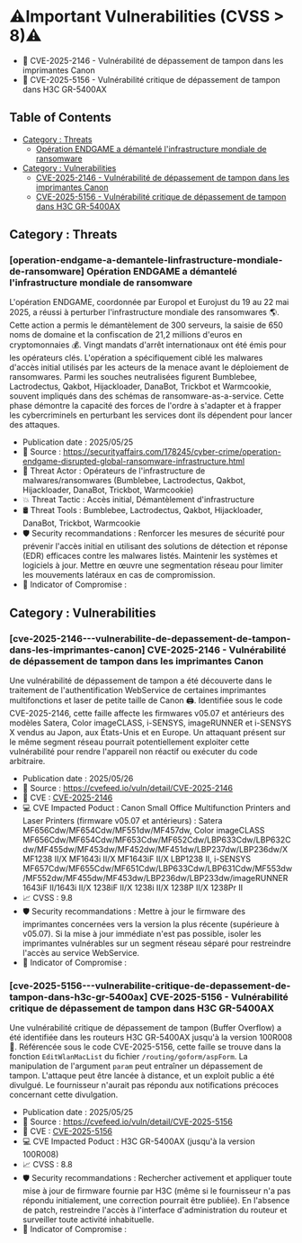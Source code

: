 # ⚠️Important Vulnerabilities (CVSS > 8)⚠️
* 👾 CVE-2025-2146 - Vulnérabilité de dépassement de tampon dans les imprimantes Canon
* 👾 CVE-2025-5156 - Vulnérabilité critique de dépassement de tampon dans H3C GR-5400AX

## Table of Contents
* [Category : Threats](#category--threats)
    * [Opération ENDGAME a démantelé l'infrastructure mondiale de ransomware](#operation-endgame-a-demantele-linfrastructure-mondiale-de-ransomware)
* [Category : Vulnerabilities](#category--vulnerabilities)
    * [CVE-2025-2146 - Vulnérabilité de dépassement de tampon dans les imprimantes Canon](#cve-2025-2146---vulnerabilite-de-depassement-de-tampon-dans-les-imprimantes-canon)
    * [CVE-2025-5156 - Vulnérabilité critique de dépassement de tampon dans H3C GR-5400AX](#cve-2025-5156---vulnerabilite-critique-de-depassement-de-tampon-dans-h3c-gr-5400ax)

## Category : Threats
### [operation-endgame-a-demantele-linfrastructure-mondiale-de-ransomware] Opération ENDGAME a démantelé l'infrastructure mondiale de ransomware
L'opération ENDGAME, coordonnée par Europol et Eurojust du 19 au 22 mai 2025, a réussi à perturber l'infrastructure mondiale des ransomwares 🌎. Cette action a permis le démantèlement de 300 serveurs, la saisie de 650 noms de domaine et la confiscation de 21,2 millions d'euros en cryptomonnaies 💰. Vingt mandats d'arrêt internationaux ont été émis pour les opérateurs clés. L'opération a spécifiquement ciblé les malwares d'accès initial utilisés par les acteurs de la menace avant le déploiement de ransomwares. Parmi les souches neutralisées figurent Bumblebee, Lactrodectus, Qakbot, Hijackloader, DanaBot, Trickbot et Warmcookie, souvent impliqués dans des schémas de ransomware-as-a-service. Cette phase démontre la capacité des forces de l'ordre à s'adapter et à frapper les cybercriminels en perturbant les services dont ils dépendent pour lancer des attaques.
* Publication date : 2025/05/25
* 📰 Source : https://securityaffairs.com/178245/cyber-crime/operation-endgame-disrupted-global-ransomware-infrastructure.html
* 👥 Threat Actor : Opérateurs de l'infrastructure de malwares/ransomwares (Bumblebee, Lactrodectus, Qakbot, Hijackloader, DanaBot, Trickbot, Warmcookie)
* 💥 Threat Tactic : Accès initial, Démantèlement d'infrastructure
* 🛢️ Threat Tools : Bumblebee, Lactrodectus, Qakbot, Hijackloader, DanaBot, Trickbot, Warmcookie
* 🛡️ Security recommandations : Renforcer les mesures de sécurité pour prévenir l'accès initial en utilisant des solutions de détection et réponse (EDR) efficaces contre les malwares listés. Maintenir les systèmes et logiciels à jour. Mettre en œuvre une segmentation réseau pour limiter les mouvements latéraux en cas de compromission.
* 📜 Indicator of Compromise :

## Category : Vulnerabilities
### [cve-2025-2146---vulnerabilite-de-depassement-de-tampon-dans-les-imprimantes-canon] CVE-2025-2146 - Vulnérabilité de dépassement de tampon dans les imprimantes Canon
Une vulnérabilité de dépassement de tampon a été découverte dans le traitement de l'authentification WebService de certaines imprimantes multifonctions et laser de petite taille de Canon 🖨️. Identifiée sous le code CVE-2025-2146, cette faille affecte les firmwares v05.07 et antérieurs des modèles Satera, Color imageCLASS, i-SENSYS, imageRUNNER et i-SENSYS X vendus au Japon, aux États-Unis et en Europe. Un attaquant présent sur le même segment réseau pourrait potentiellement exploiter cette vulnérabilité pour rendre l'appareil non réactif ou exécuter du code arbitraire.
* Publication date : 2025/05/26
* 📰 Source : https://cvefeed.io/vuln/detail/CVE-2025-2146
* 🐛 CVE : [CVE-2025-2146](https://cvefeed.io/vuln/detail/CVE-2025-2146)
* 💻 CVE Impacted Poduct : Canon Small Office Multifunction Printers and Laser Printers (firmware v05.07 et antérieurs) : Satera MF656Cdw/MF654Cdw/MF551dw/MF457dw, Color imageCLASS MF656Cdw/MF654Cdw/MF653Cdw/MF652Cdw/LBP633Cdw/LBP632Cdw/MF455dw/MF453dw/MF452dw/MF451dw/LBP237dw/LBP236dw/X MF1238 II/X MF1643i II/X MF1643iF II/X LBP1238 II, i-SENSYS MF657Cdw/MF655Cdw/MF651Cdw/LBP633Cdw/LBP631Cdw/MF553dw/MF552dw/MF455dw/MF453dw/LBP236dw/LBP233dw/imageRUNNER 1643iF II/1643i II/X 1238iF II/X 1238i II/X 1238P II/X 1238Pr II
* 📈 CVSS : 9.8
* 🛡️ Security recommandations : Mettre à jour le firmware des imprimantes concernées vers la version la plus récente (supérieure à v05.07). Si la mise à jour immédiate n'est pas possible, isoler les imprimantes vulnérables sur un segment réseau séparé pour restreindre l'accès au service WebService.
* 📜 Indicator of Compromise :

### [cve-2025-5156---vulnerabilite-critique-de-depassement-de-tampon-dans-h3c-gr-5400ax] CVE-2025-5156 - Vulnérabilité critique de dépassement de tampon dans H3C GR-5400AX
Une vulnérabilité critique de dépassement de tampon (Buffer Overflow) a été identifiée dans les routeurs H3C GR-5400AX jusqu'à la version 100R008 🔌. Référencée sous le code CVE-2025-5156, cette faille se trouve dans la fonction `EditWlanMacList` du fichier `/routing/goform/aspForm`. La manipulation de l'argument `param` peut entraîner un dépassement de tampon. L'attaque peut être lancée à distance, et un exploit public a été divulgué. Le fournisseur n'aurait pas répondu aux notifications précoces concernant cette divulgation.
* Publication date : 2025/05/25
* 📰 Source : https://cvefeed.io/vuln/detail/CVE-2025-5156
* 🐛 CVE : [CVE-2025-5156](https://cvefeed.io/vuln/detail/CVE-2025-5156)
* 💻 CVE Impacted Poduct : H3C GR-5400AX (jusqu'à la version 100R008)
* 📈 CVSS : 8.8
* 🛡️ Security recommandations : Rechercher activement et appliquer toute mise à jour de firmware fournie par H3C (même si le fournisseur n'a pas répondu initialement, une correction pourrait être publiée). En l'absence de patch, restreindre l'accès à l'interface d'administration du routeur et surveiller toute activité inhabituelle.
* 📜 Indicator of Compromise :